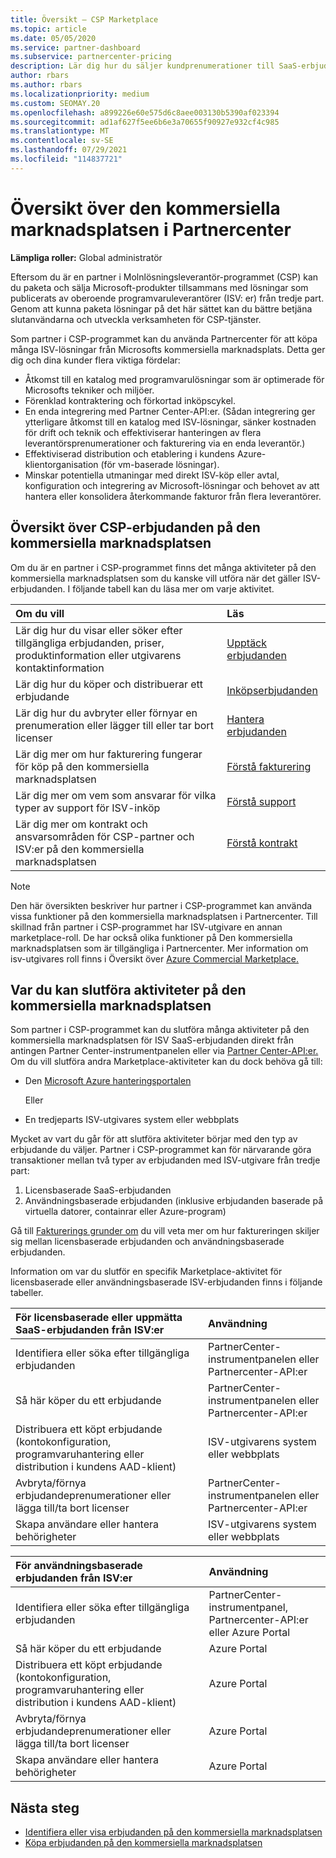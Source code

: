 ```yaml
---
title: Översikt – CSP Marketplace
ms.topic: article
ms.date: 05/05/2020
ms.service: partner-dashboard
ms.subservice: partnercenter-pricing
description: Lär dig hur du säljer kundprenumerationer till SaaS-erbjudanden (Programvara som en tjänst) från oberoende programvaruleverantörer (ISV) på marknadsplatsen.
author: rbars
ms.author: rbars
ms.localizationpriority: medium
ms.custom: SEOMAY.20
ms.openlocfilehash: a899226e60e575d6c8aee003130b5390af023394
ms.sourcegitcommit: ad1af627f5ee6b6e3a70655f90927e932cf4c985
ms.translationtype: MT
ms.contentlocale: sv-SE
ms.lasthandoff: 07/29/2021
ms.locfileid: "114837721"
---
```

# <a name="overview-of-the-commercial-marketplace-in-partner-center"></a>Översikt över den kommersiella marknadsplatsen i Partnercenter

**Lämpliga roller:** Global administratör

Eftersom du är en partner i Molnlösningsleverantör-programmet (CSP) kan du paketa och sälja Microsoft-produkter tillsammans med lösningar som publicerats av oberoende programvaruleverantörer (ISV: er) från tredje part. Genom att kunna paketa lösningar på det här sättet kan du bättre betjäna slutanvändarna och utveckla verksamheten för CSP-tjänster.

Som partner i CSP-programmet kan du använda Partnercenter för att köpa många ISV-lösningar från Microsofts kommersiella marknadsplats. Detta ger dig och dina kunder flera viktiga fördelar:

- Åtkomst till en katalog med programvarulösningar som är optimerade för Microsofts tekniker och miljöer.
- Förenklad kontraktering och förkortad inköpscykel.
- En enda integrering med Partner Center-API:er. (Sådan integrering ger ytterligare åtkomst till en katalog med ISV-lösningar, sänker kostnaden för drift och teknik och effektiviserar hanteringen av flera leverantörsprenumerationer och fakturering via en enda leverantör.)
- Effektiviserad distribution och etablering i kundens Azure-klientorganisation (för vm-baserade lösningar).
- Minskar potentiella utmaningar med direkt ISV-köp eller avtal, konfiguration och integrering av Microsoft-lösningar och behovet av att hantera eller konsolidera återkommande fakturor från flera leverantörer.

## <a name="overview-of-csp-offers-in-the-commercial-marketplace"></a>Översikt över CSP-erbjudanden på den kommersiella marknadsplatsen

Om du är en partner i CSP-programmet finns det många aktiviteter på den kommersiella marknadsplatsen som du kanske vill utföra när det gäller ISV-erbjudanden. I följande tabell kan du läsa mer om varje aktivitet.

|**Om du vill**  |**Läs**   |
|:------------------------------------|:------------------|
|Lär dig hur du visar eller söker efter tillgängliga erbjudanden, priser, produktinformation eller utgivarens kontaktinformation | [Upptäck erbjudanden](csp-commercial-marketplace-discover.md) | 
|Lär dig hur du köper och distribuerar ett erbjudande   | [Inköpserbjudanden](csp-commercial-marketplace-purchase.md)   | 
|Lär dig hur du avbryter eller förnyar en prenumeration eller lägger till eller tar bort licenser  | [Hantera erbjudanden](csp-commercial-marketplace-manage.md) |
|Lär dig mer om hur fakturering fungerar för köp på den kommersiella marknadsplatsen | [Förstå fakturering](csp-commercial-marketplace-billing.md) |
|Lär dig mer om vem som ansvarar för vilka typer av support för ISV-inköp | [Förstå support](csp-commercial-marketplace-support.md) |
|Lär dig mer om kontrakt och ansvarsområden för CSP-partner och ISV:er på den kommersiella marknadsplatsen | [Förstå kontrakt](csp-commercial-marketplace-contracting.md) |

> [!NOTE]
> Den här översikten beskriver hur partner i CSP-programmet kan använda vissa funktioner på den kommersiella marknadsplatsen i Partnercenter. Till skillnad från partner i CSP-programmet har ISV-utgivare en annan marketplace-roll. De har också olika funktioner på Den kommersiella marknadsplatsen som är tillgängliga i Partnercenter. Mer information om isv-utgivares roll finns i Översikt över [Azure Commercial Marketplace.](/azure/marketplace/partner-center-portal/commercial-marketplace-overview)

## <a name="where-to-complete-commercial-marketplace-activities"></a>Var du kan slutföra aktiviteter på den kommersiella marknadsplatsen

Som partner i CSP-programmet kan du slutföra många aktiviteter på den kommersiella marknadsplatsen [](https://partner.microsoft.com/dashboard) för ISV SaaS-erbjudanden direkt från antingen Partner Center-instrumentpanelen eller via [Partner Center-API:er.](/partner-center/develop/) Om du vill slutföra andra Marketplace-aktiviteter kan du dock behöva gå till:

- Den [Microsoft Azure hanteringsportalen](https://portal.azure.com/)

    Eller

- En tredjeparts ISV-utgivares system eller webbplats

Mycket av vart du går för att slutföra aktiviteter börjar med den typ av erbjudande du väljer. Partner i CSP-programmet kan för närvarande göra transaktioner mellan två typer av erbjudanden med ISV-utgivare från tredje part:

1. Licensbaserade SaaS-erbjudanden  
2. Användningsbaserade erbjudanden (inklusive erbjudanden baserade på virtuella datorer, containrar eller Azure-program)

Gå till [Fakturerings grunder om](billing-basics.md) du vill veta mer om hur faktureringen skiljer sig mellan licensbaserade erbjudanden och användningsbaserade erbjudanden.  

Information om var du slutför en specifik Marketplace-aktivitet för licensbaserade eller användningsbaserade ISV-erbjudanden finns i följande tabeller.

|**För licensbaserade eller uppmätta SaaS-erbjudanden från ISV:er**  |**Användning**  |
|:------------------------------------|:------------------|
|Identifiera eller söka efter tillgängliga erbjudanden  | PartnerCenter-instrumentpanelen eller Partnercenter-API:er  |
|Så här köper du ett erbjudande  | PartnerCenter-instrumentpanelen eller Partnercenter-API:er  |
|Distribuera ett köpt erbjudande (kontokonfiguration, programvaruhantering eller distribution i kundens AAD-klient)  | ISV-utgivarens system eller webbplats  |
|Avbryta/förnya erbjudandeprenumerationer eller lägga till/ta bort licenser | PartnerCenter-instrumentpanelen eller Partnercenter-API:er  |
|Skapa användare eller hantera behörigheter  | ISV-utgivarens system eller webbplats  |

|**För användningsbaserade erbjudanden från ISV:er**  |**Användning**  |
|:------------------------------------|:------------------|
|Identifiera eller söka efter tillgängliga erbjudanden  | PartnerCenter-instrumentpanel, Partnercenter-API:er eller Azure Portal  |
|Så här köper du ett erbjudande  | Azure Portal  |
|Distribuera ett köpt erbjudande (kontokonfiguration, programvaruhantering eller distribution i kundens AAD-klient)  | Azure Portal  |
|Avbryta/förnya erbjudandeprenumerationer eller lägga till/ta bort licenser | Azure Portal  |
|Skapa användare eller hantera behörigheter  | Azure Portal  |

## <a name="next-steps"></a>Nästa steg

- [Identifiera eller visa erbjudanden på den kommersiella marknadsplatsen](csp-commercial-marketplace-discover.md)
- [Köpa erbjudanden på den kommersiella marknadsplatsen](csp-commercial-marketplace-purchase.md)
